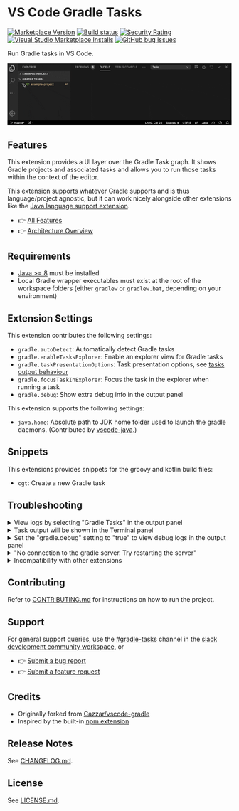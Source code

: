 # VS Code Gradle Tasks

[![Marketplace Version](https://vsmarketplacebadge.apphb.com/version-short/richardwillis.vscode-gradle.svg)](https://marketplace.visualstudio.com/items?itemName=richardwillis.vscode-gradle)
[![Build status](https://img.shields.io/github/workflow/status/badsyntax/vscode-gradle/Build)](https://github.com/badsyntax/vscode-gradle/actions?query=workflow%3ABuild)
[![Security Rating](https://sonarcloud.io/api/project_badges/measure?project=badsyntax_vscode-gradle&metric=security_rating)](https://sonarcloud.io/dashboard?id=badsyntax_vscode-gradle)
[![Visual Studio Marketplace Installs](https://img.shields.io/visual-studio-marketplace/i/richardwillis.vscode-gradle)](https://marketplace.visualstudio.com/items?itemName=richardwillis.vscode-gradle)
[![GitHub bug issues](https://img.shields.io/github/issues/badsyntax/vscode-gradle/bug?label=bug%20reports)](https://github.com/badsyntax/vscode-gradle/issues?q=is%3Aissue+is%3Aopen+label%3Abug)

Run Gradle tasks in VS Code.

![Screencat](images/screencast.gif)

## Features

This extension provides a UI layer over the Gradle Task graph. It shows Gradle projects and associated tasks and allows you to run those tasks within the context of the editor.

This extension supports whatever Gradle supports and is thus language/project agnostic, but it can work nicely alongside other extensions like the [Java language support extension](https://github.com/redhat-developer/vscode-java).

- 👉 [All Features](./FEATURES.md)
- 👉 [Architecture Overview](./ARCHITECTURE.md)

## Requirements

- [Java >= 8](https://adoptopenjdk.net/) must be installed
- Local Gradle wrapper executables must exist at the root of the workspace folders (either `gradlew` or `gradlew.bat`, depending on your environment)

## Extension Settings

This extension contributes the following settings:

- `gradle.autoDetect`: Automatically detect Gradle tasks
- `gradle.enableTasksExplorer`: Enable an explorer view for Gradle tasks
- `gradle.taskPresentationOptions`: Task presentation options, see [tasks output behaviour](https://code.visualstudio.com/docs/editor/tasks#_output-behavior)
- `gradle.focusTaskInExplorer`: Focus the task in the explorer when running a task
- `gradle.debug`: Show extra debug info in the output panel

This extension supports the following settings:

- `java.home`: Absolute path to JDK home folder used to launch the gradle daemons. (Contributed by [vscode-java](https://github.com/redhat-developer/vscode-java).)

## Snippets

This extensions provides snippets for the groovy and kotlin build files:

- `cgt`: Create a new Gradle task

## Troubleshooting

<details><summary>View logs by selecting "Gradle Tasks" in the output panel</summary>

<img src="./images/output.png" width="600" />

</details>

<details><summary>Task output will be shown in the Terminal panel</summary>

<img src="./images/terminal.png" width="600" />

</details>

<details><summary>Set the "gradle.debug" setting to "true" to view debug logs in the output panel</summary>

<img src="./images/debug-output.png" width="600" />

</details>

<details><summary>"No connection to the gradle server. Try restarting the server"</summary>

<img src="./images/no-connection.png" width="500" />

This error means the Gradle Task server has stopped, or there was an error starting it. Click on "Restart Server" to restart it.

If you continue to get this error, view the task error messages by selecting "Gradle Tasks Server" in the Terminal panel.

The task server is started using a [shell script](https://gist.github.com/badsyntax/d71d38b1700325f31c19912ac3428042) generated by [CreateStartScripts](https://docs.gradle.org/current/dsl/org.gradle.jvm.application.tasks.CreateStartScripts.html). The script uses `#!/usr/bin/env sh` and is as portable as the gradle wrapper script. If there are any problems executing the start script then it's likely an issue either with your `$PATH`, or java was not installed.

### PATH problems

The following error demonstrates a typical issue with your `$PATH`:

```shell
env: sh: No such file or directory
The terminal process terminated with exit code: 127
```

Use the following task to debug your shell environment within vscode:

```json
{
  "version": "2.0.0",
  "tasks": [
    {
      "label": "Print task shell info",
      "type": "shell",
      "command": "echo \"Path: $PATH \nShell: $SHELL\"",
      "problemMatcher": []
    }
  ]
}
```

#### Fixing your `$PATH`

Check your dotfiles (eg `~/.bashrc`, `~/.bash_profile`, `~/.zshrc`) and fix any broken `PATH` exports, or override the `PATH` env var by setting `terminal.integrated.env` in your vscode settings, for example:

```json
"terminal.integrated.env.osx": {
  "PATH": "/put/your:/paths/here",
}
```

### Java path problems

You might see an error like:

```shell
ERROR: JAVA_HOME is not set and no 'java' command could be found in your PATH.
```

The start script [should find](https://gist.github.com/badsyntax/d71d38b1700325f31c19912ac3428042#file-gradle-tasks-server-sh-L85-L105) the path to Java in the usual locations. If you get this error it suggests an issues with your `$PATH` or you simply haven't installed Java. Run the gradle wrapper script (eg `./gradlew tasks`) to debug further.

</details>

<details><summary>Incompatibility with other extensions</summary>

This extension is incompatible with the following extensions:

- [spmeesseman.vscode-taskexplorer](https://marketplace.visualstudio.com/items?itemName=spmeesseman.vscode-taskexplorer)

The reason for the incompatibility is due to the extensions providing the same tasks types (`gradle`) with different task definitions.

</details>

## Contributing

Refer to [CONTRIBUTING.md](./CONTRIBUTING.md) for instructions on how to run the project.

## Support

For general support queries, use the [#gradle-tasks](https://vscode-dev-community.slack.com/archives/C011NUFTHLM) channel in the [slack development community workspace](https://aka.ms/vscode-dev-community), or

- 👉 [Submit a bug report](https://github.com/badsyntax/vscode-gradle/issues/new?assignees=badsyntax&labels=bug&template=bug_report.md&title=)
- 👉 [Submit a feature request](https://github.com/badsyntax/vscode-gradle/issues/new?assignees=badsyntax&labels=enhancement&template=feature_request.md&title=)

## Credits

- Originally forked from [Cazzar/vscode-gradle](https://github.com/Cazzar/vscode-gradle)
- Inspired by the built-in [npm extension](https://github.com/microsoft/vscode/tree/master/extensions/npm)

## Release Notes

See [CHANGELOG.md](./CHANGELOG.md).

## License

See [LICENSE.md](./LICENSE.md).
